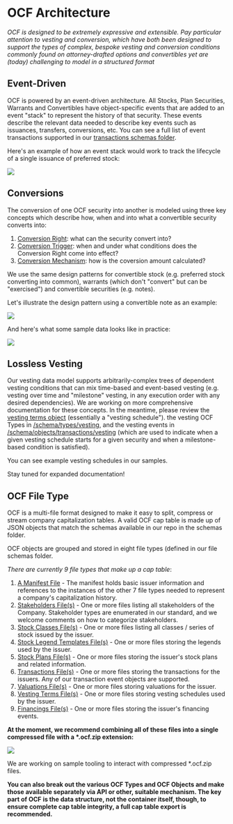 # OCF Architecture

_OCF is designed to be extremely expressive and extensible. Pay particular attention to vesting and
conversion, which have both been designed to support the types of complex, bespoke vesting and
conversion conditions commonly found on attorney-drafted options and convertibles yet are (today)
challenging to model in a structured format_

## Event-Driven

OCF is powered by an event-driven architecture. All Stocks, Plan Securities, Warrants and
Convertibles have object-specific events that are added to an event "stack" to represent the history
of that security. These events describe the relevant data needed to describe key events such as
issuances, transfers, conversions, etc. You can see a full list of event transactions supported in
our
[transactions schemas folder](https://github.com/Open-Cap-Table-Coalition/Open-Cap-Format-OCF/tree/main/schema/objects/transactions).

Here's an example of how an event stack would work to track the lifecycle of a single issuance of
preferred stock:

![](../images/Transaction%20Stack%20Animation.gif)

## Conversions

The conversion of one OCF security into another is modeled using three key concepts which describe
how, when and into what a convertible security converts into:

1. [Conversion Right](https://github.com/Open-Cap-Table-Coalition/Open-Cap-Format-OCF/tree/main/schema/types/conversion_rights):
   what can the security convert into?
2. [Conversion Trigger](https://github.com/Open-Cap-Table-Coalition/Open-Cap-Format-OCF/tree/main/schema/types/conversion_triggers):
   when and under what conditions does the Conversion Right come into effect?
3. [Conversion Mechanism](https://github.com/Open-Cap-Table-Coalition/Open-Cap-Format-OCF/tree/main/schema/types/conversion_mechanisms):
   how is the coversion amount calculated?

We use the same design patterns for convertible stock (e.g. preferred stock converting into common),
warrants (which don't "convert" but can be "exercised") and convertible securities (e.g. notes).

Let's illustrate the design pattern using a convertible note as an example:

![](../images/OCF%20Conversion%20Diagram.png)

And here's what some sample data looks like in practice:

![](../images/OCF%20Conversion%20Example.png)

## Lossless Vesting

Our vesting data model supports arbitrarily-complex trees of dependent vesting conditions that can
mix time-based and event-based vesting (e.g. vesting over time and "milestone" vesting, in any
execution order with any desired dependencies). We are working on more comprehensive documentation
for these concepts. In the meantime, please review the
[vesting terms object](../schema_markdown/schema/objects/VestingTerms.md) (essentially a "vesting
schedule"). the vesting OCF Types in
[/schema/types/vesting](https://github.com/Open-Cap-Table-Coalition/Open-Cap-Format-OCF/tree/main/schema/types/vesting),
and the vesting events in
[/schema/objects/transactions/vesting](https://github.com/Open-Cap-Table-Coalition/Open-Cap-Format-OCF/tree/main/schema/objects/transactions/vesting)
(which are used to indicate when a given vesting schedule starts for a given security and when a
milestone-based condition is satisfied).

You can see example vesting schedules in our samples.

Stay tuned for expanded documentation!

## OCF File Type

OCF is a multi-file format designed to make it easy to split, compress or stream company
capitalization tables. A valid OCF cap table is made up of JSON objects that match the schemas
available in our repo in the schemas folder.

OCF objects are grouped and stored in eight file types (defined in our file schemas folder.

_There are currently 9 file types that make up a cap table_:

1. [A Manifest File](../schema_markdown/schema/files/OCFManifestFile.md) - The manifest holds basic
   issuer information and references to the instances of the other 7 file types needed to represent
   a company's capitalization history.
2. [Stakeholders File(s)](../schema_markdown/schema/files/StakeholdersFile.md) - One or more files
   listing all stakeholders of the Company. Stakeholder types are enumerated in our standard, and we
   welcome comments on how to categorize stakeholders.
3. [Stock Classes File(s)](../schema_markdown/schema/files/StockClassesFile.md) - One or more files
   listing all classes / series of stock issued by the issuer.
4. [Stock Legend Templates File(s)](../schema_markdown/schema/files/StockLegendTemplatesFile.md) -
   One or more files storing the legends used by the issuer.
5. [Stock Plans File(s)](../schema_markdown/schema/files/StockPlansFile.md) - One or more files
   storing the issuer's stock plans and related information.
6. [Transactions File(s)](../schema_markdown/schema/files/TransactionsFile.md) - One or more files
   storing the transactions for the issuers. Any of our transaction event objects are supported.
7. [Valuations File(s)](../schema_markdown/schema/files/ValuationsFile.md) - One or more files
   storing valuations for the issuer.
8. [Vesting Terms File(s)](../schema_markdown/schema/files/VestingTermsFile.md) - One or more files
   storing vesting schedules used by the issuer.
9. [Financings File(s)](../schema_markdown/schema/files/FinancingsFile.md) - One or more files
   storing the issuer's financing events.

**At the moment, we recommend combining all of these files into a single compressed file with a
\*.ocf.zip extension:**

![](../images/OCF%20Container.png)

We are working on sample tooling to interact with compressed \*.ocf.zip files.

**You can also break out the various OCF Types and OCF Objects and make those available separately
via API or other, suitable mechanism. The key part of OCF is the data structure, not the container
itself, though, to ensure complete cap table integrity, a full cap table export is recommended.**
